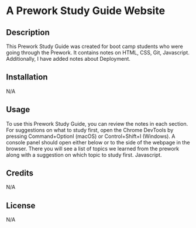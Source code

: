 # A Prework Study Guide Website

## Description

This Prework Study Guide was created for boot camp students who were going through the Prework. It contains notes on HTML, CSS, Git, Javascript. Additionally, I have added notes about Deployment.

## Installation

N/A

## Usage

To use this Prework Study Guide, you can review the notes in each section. For suggestions on what to study first, open the Chrome DevTools by pressing Command+OptionI (macOS) or Control+Shift+I (Windows). A console panel should open either below or to the side of the webpage in the browser. There you will see a list of topics we learned from the prework along with a suggestion on which topic to study first. Javascript.

## Credits

N/A

## License

N/A

